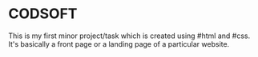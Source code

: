 # CODSOFT
This is my first minor project/task which is created using #html and #css.
It's basically a front page or a landing page of a particular website.
